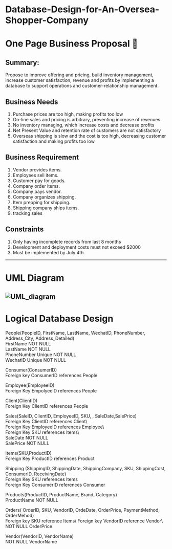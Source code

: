 # Database-Design-for-An-Oversea-Shopper-Company

# One Page Business Proposal   📝

## Summary: 
Propose to improve offering and pricing, build inventory management, increase
customer satisfaction, revenue and profits by implementing a database to support operations
and customer-relationship management.

## Business Needs
1. Purchase prices are too high, making profits too low
2. On-line sales and pricing is arbitrary, preventing increase of revenues
3. No inventory managing, which increase costs and decrease profits
4. Net Present Value and retention rate of customers are not satisfactory 
5. Overseas shipping is slow and the cost is too high, decreasing customer satisfaction and making profits too low 

## Business Requirement
 1. Vendor provides items.
 2. Employees sell items. 
 3. Customer pay for goods.
 4. Company order items.
 5.	Company pays vendor.
 6. Company organizes shipping.
 7. Item prepping for shipping.
 8. Shipping company ships items.
 9. tracking sales
 
 ##  Constraints
  1.  Only having incomplete records from last 8 months
  2.  Development and deployment costs must not exceed $2000
  3.  Must be implemented by July 4th.
 
  ----------------------------
  # UML Diagram
  ![UML_diagram](https://user-images.githubusercontent.com/52415101/95671982-a5644300-0b51-11eb-8524-9e10067cf87c.png)
 ----------------------------

# Logical Database Design

People(PeopleID, FirstName, LastName, WechatID, PhoneNumber, Address_City, Address_Detailed)\
       FirstName NOT NULL\
       LastName  NOT NULL\
       PhoneNumber Unique NOT NULL\
       WechatID Unique  NOT NULL
       
Consumer(ConsumerID)\
       Foreign key ConsumerID    references  People
       
Employee(EmployeeID)\
       Foreign Key    EmpolyeeID references People
         
 Client(ClientID)\
        Foreign Key      ClientID references People

Sales(SaleID, ClientID, EmployeeID, SKU, , SaleDate,SalePrice)\
        Foreign Key	        ClientID          	   references   	 Client\   
        Foreign Key        EmployeeID    	         references 	   Employee\  
        Foreign Key           SKU  	             	 references    	 Items\    
        SaleDate					   NOT NULL\
        SalePrice	       		 NOT NULL
   
 Items(SKU,ProductID)\
        Foreign Key        ProductID      references   Product

Shipping (ShippingID, ShippingDate, ShippingCompany, SKU, ShippingCost, ConsumerID, ReceivingDate)\
        Foreign Key          SKU                   references        Items\
        Foreign Key         ConsumerID             references       Consumer
       
 Products(ProductID, ProductName, Brand, Category)\
        ProductName          NOT NULL
        
        
  Orders( OrderID, SKU, VendorID, OrdeDate, OrderPrice, PaymentMethod, OrderMehod)\
        Foreign key         SKU reference        Items\ 
        Foreign key         VendorID         reference Vendor\ 
        NOT NULL           OrderPrice

  Vendor(VendorID, VendorName)\
       NOT NULL VendorName


                       




  
  
  

   
   



